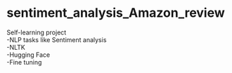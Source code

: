 # sentiment_analysis_Amazon_review
Self-learning project <br>
-NLP tasks like Sentiment analysis <br>
-NLTK <br>
-Hugging Face <br> 
-Fine tuning <br>
